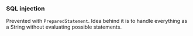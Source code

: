 ### SQL injection
Prevented with `PreparedStatement`.
Idea behind it is to handle everything as a String without evaluating possible statements.
<!--stackedit_data:
eyJoaXN0b3J5IjpbNzU2NDE3MzY0XX0=
-->